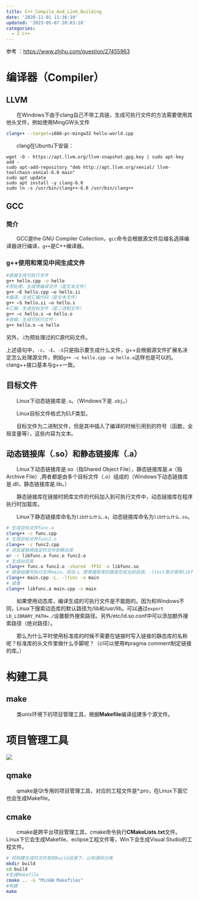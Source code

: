 ```yaml
---
title: C++_Compile_And_Link_Building
date: '2020-11-01 11:36:10'
updated: '2023-05-07 20:03:18'
categories:
  - 2 C++
---
```

参考 ：<https://www.zhihu.com/question/27455963>

# 编译器（Compiler）

## LLVM

　　在Windows下由于clang自己不带工具链，生成可执行文件的方法需要使用其他头文件，例如使用MingGW头文件

```sh
clang++ --target=i686-pc-mingw32 hello-world.cpp
```

　　clang在Ubuntu下安装：

```shell
wget -O - https://apt.llvm.org/llvm-snapshot.gpg.key | sudo apt-key add -
sudo apt-add-repository "deb http://apt.llvm.org/xenial/ llvm-toolchain-xenial-6.0 main"
sudo apt update
sudo apt install -y clang-6.0
sudo ln -s /usr/bin/clang++-6.0 /usr/bin/clang++
```



## GCC

### 简介

　　GCC是the GNU Compiler Collection，`gcc`命令会根据源文件后缀名选择编译器进行编译，`g++`是C++编译器。

### g++使用和常见中间生成文件

```sh
#直接生成可执行文件
g++ hello.cpp -o hello
#预处理，生成预编译文件（是文本文件）
g++ –E hello.cpp –o hello.ii
#编译，生成汇编代码（是文本文件）
g++ –S hello.ii –o hello.s
#汇编，生成目标文件（是二进制文件）
g++ –c hello.s –o hello.o
#链接，生成可执行文件：
g++ hello.o –o hello
```

另外，.i为预处理过的C源代码文件。

上述语句中，`-c`、`-E`、`-S`只是指示要生成什么文件，g++会根据源文件扩展名决定怎么处理源文件，例如`g++ –c hello.cpp –o hello.o`这样也是可以的。clang++接口基本与g++一致。

## 目标文件

　　Linux下动态链接库是`.o`。（Windows下是`.obj`。）

　　Linux目标文件格式为ELF类型。

　　目标文件为二进制文件，但是其中插入了编译的时候引用到的符号（函数，全局变量等），这些内容为文本。

## 动态链接库（.so）和静态链接库（.a）

　　Linux下动态链接库是.so（指Shared Object File），静态链接库是.a（指Archive File）,两者都是由多个目标文件（.o）组成的（Windows下动态链接库是.dll，静态链接库是.lib。）

　　静态链接库在链接时把库文件的代码加入到可执行文件中，动态链接库在程序执行时加载库。

　　Linux下静态链接库命名为`lib什么什么.a`，动态链接库命名为`lib什么什么.so`。

```sh
# 生成目标文件func.o
clang++ -c func.cpp
# 生成目标文件func2.o
clang++ -c func2.cpp
# 添加或替换指定的文件到静态库
ar -r libfunc.a func.o func2.o
# 生成动态库
clang++ func.o func2.o -shared -fPIC -o libfunc.so
# 链接组建可执行文件main。添加-L.使得搜索库的路径包括当前目录。-ltest表示使用libfunc.so（优先）或者libfunc.a。
clang++ main.cpp -L. -lfunc -o main
# 或者
clang++ libfunc.a main.cpp -o main
```

　　如果使用动态库，编译生成的可执行文件是不能跑的。因为和Windows不同，Linux下搜索动态库的默认路径为/lib和/usr/lib。可以通过`export LD_LIBRARY_PATH=./`设置额外搜索路径。另外/etc/ld.so.conf中可以添加额外搜索路径（绝对路径）。

　　那么为什么平时使用标准库的时候不需要在链接时写入链接的静态库的名称呢？标准库的头文件里做什么手脚呢？（cl可以使用#pragma comment制定链接的库。）

# 构建工具

## make

　　类unix环境下的项目管理工具，根据**Makefile**编译组建多个源文件。

# 项目管理工具

![](abstraction_level_of_compiler_make_cmake_qmake.jpg)

## qmake

　　qmake是Qt专用的项目管理工具，对应的工程文件是*.pro，在Linux下面它也会生成Makefile。

## cmake

　　cmake是跨平台项目管理工具，cmake命令执行**CMakeLists.txt**文件。Linux下它会生成Makefile、eclipse工程文件等，Win下会生成Visual Studio的工程文件。

```sh
# 将构建生成的文件放到build目录下，以和源码分离
mkdir build
cd build
#生成Makefile
cmake .. -G "MinGW Makefiles"
#构建
make
```

